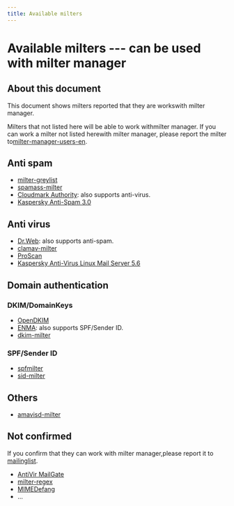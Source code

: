```yaml
---
title: Available milters
---
```


# Available milters --- can be used with milter manager

## About this document

This document shows milters reported that they are workswith milter manager.

Milters that not listed here will be able to work withmilter manager. If you can work a milter not listed herewith milter manager, please report the milter to[milter-manager-users-en](http://lists.osdn.me/mailman/listinfo/milter-manager-users-en).

## Anti spam

* [milter-greylist](http://hcpnet.free.fr/milter-greylist/)
* [spamass-milter](http://savannah.nongnu.org/projects/spamass-milt/)
* [Cloudmark Authority](http://www.cloudmark.com/en/serviceproviders/authority.html): also supports anti-virus.
* [Kaspersky Anti-Spam 3.0](http://www.kaspersky.com/anti-spam)

## Anti virus

* [Dr.Web](http://www.drweb.hk/products/e_products_m_unix.php):    also supports anti-spam.
* [clamav-milter](http://www.clamav.net/)
* [ProScan](http://www.promark-inc.com/products/mailserver.html)
* [Kaspersky Anti-Virus Linux Mail Server 5.6](http://www.kaspersky.com/anti-virus_linux_mail_server)

## Domain authentication

### DKIM/DomainKeys

* [OpenDKIM](http://www.opendkim.org/)
* [ENMA](http://enma.sourceforge.net/):    also supports SPF/Sender ID.
* [dkim-milter](http://sourceforge.net/projects/dkim-milter/)

### SPF/Sender ID

* [spfmilter](http://www.acme.com/software/spfmilter/)
* [sid-milter](http://sourceforge.net/projects/sid-milter/)

## Others

* [amavisd-milter](http://amavisd-milter.sourceforge.net/)

## Not confirmed

If you confirm that they can work with milter manager,please report it to [mailinglist](http://lists.osdn.me/mailman/listinfo/milter-manager-users-en).

* [AntiVir MailGate](http://www.avira.com/en/products/avira_antivir_mailgate.html)
* [milter-regex](http://www.benzedrine.ch/milter-regex.html)
* [MIMEDefang](http://www.mimedefang.org/)
* ...


